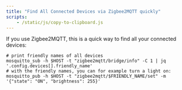 ```yaml
---
title: "Find All Connected Devices via Zigbee2MQTT quickly"
scripts:
    - /static/js/copy-to-clipboard.js
---
```


If you use Zigbee2MQTT, this is a quick way to find all your connected devices:

```shell
# print friendly names of all devices
mosquitto_sub -h $HOST -t "zigbee2mqtt/bridge/info" -C 1 | jq '.config.devices[].friendly_name'
# with the friendly names, you can for example turn a light on:
mosquitto_pub -h $HOST -t "zigbee2mqtt/$FRIENDLY_NAME/set" -m '{"state": "ON", "brightness": 255}'
```
